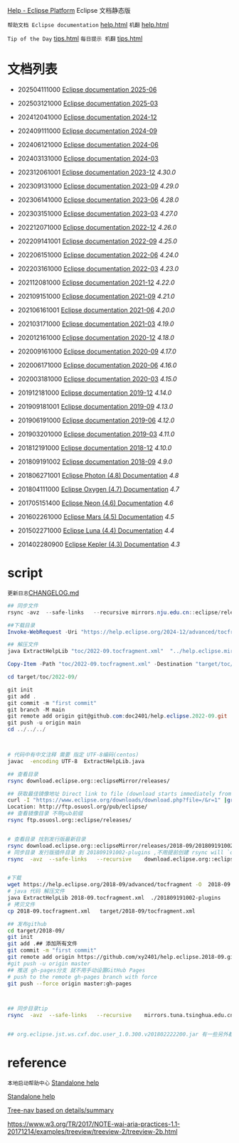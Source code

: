 
[Help - Eclipse Platform](https://help.eclipse.org)
Eclipse 文档静态版

`帮助文档 Eclipse documentation` [help.html](help.html)
`机翻` [help.html](help.html?tocfragment=../help.eclipse.2019-06.zh/tocfragment.xml)

`Tip of the Day` [tips.html](tips.html)
`每日提示 机翻` [tips.html](tips.html?provider=../help.eclipse.tips/org.eclipse.jdt.tips.user.zh-CN/provider.json)

# 文档列表 

* 202504111000 [Eclipse documentation 2025-06](help.html?v=2025-06)
* 202503121000 [Eclipse documentation 2025-03](help.html?v=2025-03)
* 202412041000 [Eclipse documentation 2024-12](help.html?v=2024-12)
* 202409111000 [Eclipse documentation 2024-09](help.html?v=2024-09)
* 202406121000 [Eclipse documentation 2024-06](help.html?v=2024-06)
* 202403131000 [Eclipse documentation 2024-03](help.html?v=2024-03)
* 202312061001 [Eclipse documentation 2023-12](help.html?v=2023-12) *4.30.0*
* 202309131000 [Eclipse documentation 2023-09](help.html?v=2023-09) *4.29.0*
* 202306141000 [Eclipse documentation 2023-06](help.html?v=2023-06) *4.28.0*
* 202303151000 [Eclipse documentation 2023-03](help.html?v=2023-03) *4.27.0*
* 202212071000 [Eclipse documentation 2022-12](help.html?v=2022-12) *4.26.0*
* 202209141001 [Eclipse documentation 2022-09](help.html?v=2022-09) *4.25.0*
* 202206151000 [Eclipse documentation 2022-06](help.html?v=2022-06) *4.24.0*
* 202203161000 [Eclipse documentation 2022-03](help.html?v=2022-03) *4.23.0*
* 202112081000 [Eclipse documentation 2021-12](help.html?v=2021-12) *4.22.0*
* 202109151000 [Eclipse documentation 2021-09](help.html?v=2021-09) *4.21.0*
* 202106161001 [Eclipse documentation 2021-06](help.html?v=2021-06) *4.20.0*
* 202103171000 [Eclipse documentation 2021-03](help.html?v=2021-03) *4.19.0*
* 202012161000 [Eclipse documentation 2020-12](help.html?v=2020-12) *4.18.0* 
* 202009161000 [Eclipse documentation 2020-09](help.html?v=2020-09) *4.17.0*
* 202006171000 [Eclipse documentation 2020-06](help.html?v=2020-06) *4.16.0*
* 202003181000 [Eclipse documentation 2020-03](help.html?v=2020-03) *4.15.0*
* 201912181000 [Eclipse documentation 2019-12](help.html?v=2019-12) *4.14.0*
* 201909181001 [Eclipse documentation 2019-09](help.html?v=2019-09) *4.13.0*
* 201906191000 [Eclipse documentation 2019-06](help.html?v=2019-06) *4.12.0*
* 201903201000 [Eclipse documentation 2019-03](help.html?v=2019-03) *4.11.0*
* 201812191000 [Eclipse documentation 2018-12](help.html?v=2018-12) *4.10.0*
* 201809191002 [Eclipse documentation 2018-09](help.html?v=2018-09) *4.9.0*

* 201806271001 [Eclipse Photon (4.8) Documentation](help.html?v=photon) *4.8*
* 201804111000 [Eclipse Oxygen (4.7) Documentation](help.html??v=oxygen) *4.7*
* 201705151400 [Eclipse Neon (4.6) Documentation](help.html?v=neon) *4.6*
* 201602261000 [Eclipse Mars (4.5) Documentation](help.html?v=mars) *4.5*
* 201502271000 [Eclipse Luna (4.4) Documentation](help.html?v=luna) *4.4*
* 201402280900 [Eclipse Kepler (4.3) Documentation](help.html?v=kepler) *4.3*
 

# script

`更新日志`[CHANGELOG.md](CHANGELOG.md)


 ```powershell
## 同步文件
rsync -avz  --safe-links   --recursive mirrors.nju.edu.cn::eclipse/releases/2024-12/ 2024-12

##下载目录
Invoke-WebRequest -Uri "https://help.eclipse.org/2024-12/advanced/tocfragment" -OutFile "toc/2024-12.tocfragment.xml"

## 解压文件
java ExtractHelpLib "toc/2022-09.tocfragment.xml"  "../help.eclipse.mirrors/2022-09/202209141001/plugins"

Copy-Item -Path "toc/2022-09.tocfragment.xml" -Destination "target/toc/2022-09/tocfragment.xml"

cd target/toc/2022-09/ 

git init
git add .
git commit -m "first commit"
git branch -M main
git remote add origin git@github.com:doc2401/help.eclipse.2022-09.git
git push -u origin main
cd ../../../



 ```

 ```bash
 
 # 代码中有中文注释 需要 指定 UTF-8编码(centos)
javac  -encoding UTF-8  ExtractHelpLib.java
 
## 查看目录
rsync download.eclipse.org::eclipseMirror/releases/

## 获取最佳镜像地址 Direct link to file (download starts immediately from best mirror)
curl -I "https://www.eclipse.org/downloads/download.php?file=/&r=1" |grep ocation
Location: http://ftp.osuosl.org/pub/eclipse/
## 查看镜像目录 不带pub前缀
rsync ftp.osuosl.org::eclipse/releases/


# 查看目录 找到发行版最新目录
rsync download.eclipse.org::eclipseMirror/releases/2018-09/201809191002/plugins/*.jar 
# 同步目录 发行版插件目录 到 201809191002-plugins ,不用提前创建 rsync will `created directory` 
rsync  -avz  --safe-links   --recursive    download.eclipse.org::eclipseMirror/releases/2018-09/201809191002/plugins/*.jar ./201809191002-plugins


#下载
wget https://help.eclipse.org/2018-09/advanced/tocfragment -O  2018-09.tocfragment.xml 
# java 代码 解压文件
java ExtractHelpLib 2018-09.tocfragment.xml  ./201809191002-plugins
# 拷贝文件
cp 2018-09.tocfragment.xml   target/2018-09/tocfragment.xml

## 发布github
cd target/2018-09/
git init
git add .## 添加所有文件
git commit -m "first commit"
git remote add origin https://github.com/xy2401/help.eclipse.2018-09.git
#git push -u origin master
## 推送 gh-pages分支 就不用手动设置GitHub Pages
# push to the remote gh-pages branch with force
git push --force origin master:gh-pages
 


 ## 同步目录tip
 rsync  -avz  --safe-links   --recursive    mirrors.tuna.tsinghua.edu.cn::eclipse/eclipse/tips/ ../help.eclipse.tips


## org.eclipse.jst.ws.cxf.doc.user_1.0.300.v201802222200.jar 有一些另外都 jar 不在 xml 里面 。额外解压

```


# reference
 

`本地启动帮助中心` [Standalone help](https://help.eclipse.org/2019-06/index.jsp?topic=/org.eclipse.platform.doc.isv/guide/ua_help_setup_infocenter.htm&cp=2_0_19_1_0_2)

[Standalone help](help.html#/org.eclipse.platform.doc.isv/guide/ua_help_setup_standalone.htm)



[Tree-nav based on details/summary](https://codepen.io/dsheiko/pen/MvEpXm)


https://www.w3.org/TR/2017/NOTE-wai-aria-practices-1.1-20171214/examples/treeview/treeview-2/treeview-2b.html

 

